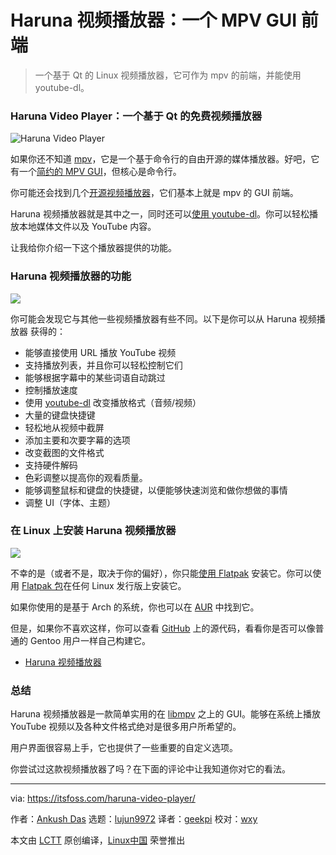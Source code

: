 [#]: collector: (lujun9972)
[#]: translator: (geekpi)
[#]: reviewer: (wxy)
[#]: publisher: ( )
[#]: url: ( )
[#]: subject: (Haruna Video Player: An Open-Source Qt-based MPV GUI Front-end for Linux)
[#]: via: (https://itsfoss.com/haruna-video-player/)
[#]: author: (Ankush Das https://itsfoss.com/author/ankush/)

Haruna 视频播放器：一个 MPV GUI 前端
======

> 一个基于 Qt 的 Linux 视频播放器，它可作为 mpv 的前端，并能使用 youtube-dl。

### Haruna Video Player：一个基于 Qt 的免费视频播放器

![Haruna Video Player][1]

如果你还不知道 [mpv][2]，它是一个基于命令行的自由开源的媒体播放器。好吧，它有一个[简约的 MPV GUI][3]，但核心是命令行。

你可能还会找到几个[开源视频播放器][4]，它们基本上就是 mpv 的 GUI 前端。

Haruna 视频播放器就是其中之一，同时还可以[使用 youtube-dl][5]。你可以轻松播放本地媒体文件以及 YouTube 内容。

让我给你介绍一下这个播放器提供的功能。

### Haruna 视频播放器的功能

![][6]

你可能会发现它与其他一些视频播放器有些不同。以下是你可以从 Haruna 视频播放器 获得的：

  * 能够直接使用 URL 播放 YouTube 视频
  * 支持播放列表，并且你可以轻松控制它们
  * 能够根据字幕中的某些词语自动跳过
  * 控制播放速度
  * 使用 [youtube-dl][7] 改变播放格式（音频/视频）
  * 大量的键盘快捷键
  * 轻松地从视频中截屏
  * 添加主要和次要字幕的选项
  * 改变截图的文件格式
  * 支持硬件解码
  * 色彩调整以提高你的观看质量。
  * 能够调整鼠标和键盘的快捷键，以便能够快速浏览和做你想做的事情
  * 调整 UI（字体、主题）

### 在 Linux 上安装 Haruna 视频播放器

![][8]

不幸的是（或者不是，取决于你的偏好），你只能[使用 Flatpak][9] 安装它。你可以使用 [Flatpak 包][10]在任何 Linux 发行版上安装它。

如果你使用的是基于 Arch 的系统，你也可以在 [AUR][11] 中找到它。

但是，如果你不喜欢这样，你可以查看 [GitHub][12] 上的源代码，看看你是否可以像普通的 Gentoo 用户一样自己构建它。

- [Haruna 视频播放器][12]

### 总结

Haruna 视频播放器是一款简单实用的在 [libmpv][13] 之上的 GUI。能够在系统上播放 YouTube 视频以及各种文件格式绝对是很多用户所希望的。

用户界面很容易上手，它也提供了一些重要的自定义选项。

你尝试过这款视频播放器了吗？在下面的评论中让我知道你对它的看法。

--------------------------------------------------------------------------------

via: https://itsfoss.com/haruna-video-player/

作者：[Ankush Das][a]
选题：[lujun9972][b]
译者：[geekpi](https://github.com/geekpi)
校对：[wxy](https://github.com/wxy)

本文由 [LCTT](https://github.com/LCTT/TranslateProject) 原创编译，[Linux中国](https://linux.cn/) 荣誉推出

[a]: https://itsfoss.com/author/ankush/
[b]: https://github.com/lujun9972
[1]: https://i1.wp.com/itsfoss.com/wp-content/uploads/2021/01/haruna-video-player-dark.jpg?resize=800%2C512&ssl=1
[2]: https://mpv.io/
[3]: https://itsfoss.com/mpv-video-player/
[4]: https://itsfoss.com/video-players-linux/
[5]: https://itsfoss.com/download-youtube-linux/
[6]: https://i2.wp.com/itsfoss.com/wp-content/uploads/2021/01/haruna-video-player-1.png?resize=800%2C503&ssl=1
[7]: https://github.com/ytdl-org/youtube-dl
[8]: https://i0.wp.com/itsfoss.com/wp-content/uploads/2021/01/haruna-player-garuda-linux.png?resize=800%2C506&ssl=1
[9]: https://itsfoss.com/flatpak-guide/
[10]: https://flathub.org/apps/details/com.georgefb.haruna
[11]: https://itsfoss.com/aur-arch-linux/
[12]: https://github.com/g-fb/haruna
[13]: https://github.com/mpv-player/mpv/tree/master/libmpv
